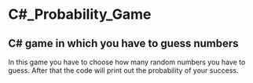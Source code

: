 # C#_Probability_Game
## C# game in which you have to guess numbers
In this game you have to choose how many random numbers you have to guess. After that the code will print out the probability of your success.